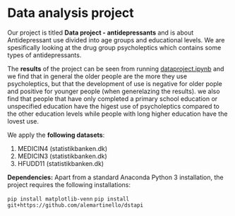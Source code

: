 # Data analysis project

Our project is titled **Data project - antidepressants** and is about Antidepressant use divided into age groups and educational levels. We are spesifically looking at the drug group psycholeptics which contains some types of antidepressants. 

The **results** of the project can be seen from running [dataproject.ipynb](dataproject.ipynb) and we find that in general the older people are the more they use psycholeptics, but that the development of use is negative for older pople and positive for younger people (when generelazing the results). we also find that people that have only completed a primary school education or unspecified education have the higest use of psycholeptics compared to the other education levels while people with long higher education have the lovest use. 

We apply the **following datasets**:

1. MEDICIN4 (statistikbanken.dk) 
1. MEDICIN3 (statistikbanken.dk)
1. HFUDD11 (statistikbanken.dk)

**Dependencies:** Apart from a standard Anaconda Python 3 installation, the project requires the following installations:

``pip install matplotlib-venn``
``pip install git+https://github.com/alemartinello/dstapi``
